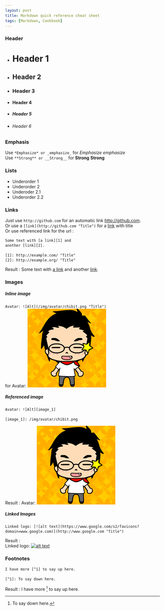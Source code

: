 ```yaml
---
layout: post
title: Markdown quick reference cheat sheet
tags: [Markdown, Cookbook]
--- 
```


### Header
- # Header 1
- ## Header 2
- ### Header 3
- #### Header 4
- ##### Header 5
- ###### Header 6

### Emphasis
Use `*Emphasize* or _emphasize_` for *Emphasize* _emphasize_  
Use `**Strong** or __Strong__` for **Strong** __Strong__  

### Lists
- Underorder 1  
- Underorder 2  
 - Underoder 2.1  
 - Underorder 2.2

### Links
Just use `http://github.com` for an automatic link http://github.com.  
Or use a `[link](http://github.com "Title")` for a [link](http://github.com "Title") with title  
Or use referenced link for the url : 
```
Some text with [a link][1] and
another [link][2].

[1]: http://example.com/ "Title"
[2]: http://example.org/ "Title"
```
Result : 
Some text with [a link][1] and
another [link][2].

[1]: http://example.com/ "Title"
[2]: http://example.org/ "Title"

### Images
##### Inline image 
`Avatar: ![Alt](/img/avatar/chibit.png "Title")`  
for Avatar: ![Alt|20x20](/img/avatar/chibit.png "Title")

##### Referenced image 
```
Avatar: ![Alt][image_1]

[image_1]: /img/avatar/chibit.png
```
Result :
Avatar: ![Alt][image_1]

[image_1]: /img/avatar/chibit.png

##### Linked Images
```
Linked logo: [![alt text](https://www.google.com/s2/favicons?domain=www.google.com)](http://www.google.com "Title")
```
Result :  
Linked logo: [![alt text](https://www.google.com/s2/favicons?domain=www.google.com)](http://www.google.com "Title")

### Footnotes
```
I have more [^1] to say up here.

[^1]: To say down here.
```
Result : 
I have more [^1] to say up here.

[^1]: To say down here.
